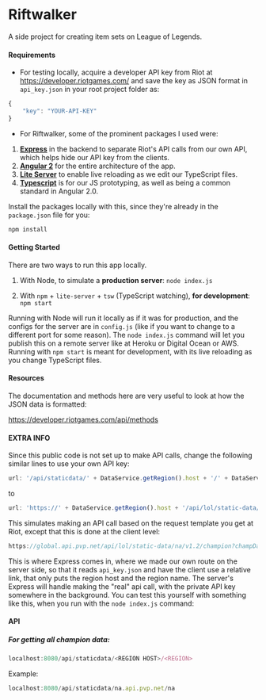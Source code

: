 # Riftwalker

A side project for creating item sets on League of Legends.

#### Requirements

- For testing locally, acquire a developer API key from Riot at https://developer.riotgames.com/ and save the key as JSON format in `api_key.json` in your root project folder as:
``` javascript
{
    "key": "YOUR-API-KEY"
}
```

- For Riftwalker, some of the prominent packages I used were:

1.  [**Express**](http://expressjs.com/en/index.html) in the backend to separate Riot's API calls from our own API, which helps hide our API key from the clients.
2. [**Angular 2**](https://angular.io/) for the entire architecture of the app.
3. [**Lite Server**](https://www.npmjs.com/package/lite-server) to enable live reloading as we edit our TypeScript files.
4. [**Typescript**](http://www.typescriptlang.org/) is for our JS prototyping, as well as being a common standard in Angular 2.0.

Install the packages locally with this, since they're already in the `package.json` file for you:
``` javascript
npm install
```

#### Getting Started

There are two ways to run this app locally.

1. With Node, to simulate a **production server**:
 `node index.js`

2. With `npm` + `lite-server` + `tsw` (TypeScript watching), **for development**:
 `npm start`

Running with Node will run it locally as if it was for production, and the configs for the server are in `config.js` (like if you want to change to a different port for some reason). The `node index.js` command will let you publish this on a remote server like at Heroku or Digital Ocean or AWS. Running with `npm start` is meant for development, with its live reloading as you change TypeScript files.

#### Resources

The documentation and methods here are very useful to look at how the JSON data is formatted:

https://developer.riotgames.com/api/methods

#### **EXTRA INFO**

Since this public code is not set up to make API calls, change the following similar lines to use your own API key:

``` javascript
url: '/api/staticdata/' + DataService.getRegion().host + '/' + DataService.getRegion().region
```

to

``` javascript
url: 'https://' + DataService.getRegion().host + '/api/lol/static-data/' + DataService.getRegion().region + '/v1.2/champion?champData=all&api_key=<YOUR API KEY HERE>'
```

This simulates making an API call based on the request template you get at Riot, except that this is done at the client level:

``` javascript
https://global.api.pvp.net/api/lol/static-data/na/v1.2/champion?champData=all&api_key=<YOUR API KEY>
```

This is where Express comes in, where we made our own route on the server side, so that it reads `api_key.json` and have the client use a relative link, that only puts the region host and the region name. The server's Express will handle making the "real" api call, with the private API key somewhere in the background. You can test this yourself with something like this, when you run with the `node index.js` command:

#### API

##### For getting *all* champion data:

``` javascript
localhost:8080/api/staticdata/<REGION HOST>/<REGION>
```

Example:

``` javascript
localhost:8080/api/staticdata/na.api.pvp.net/na
```
